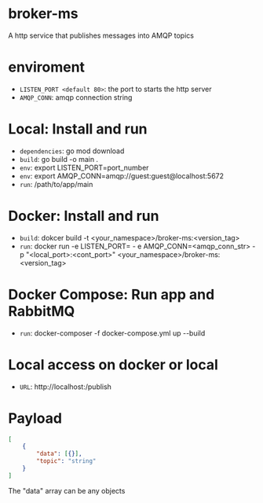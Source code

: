 # broker-ms
A http service that publishes messages into AMQP topics

# enviroment
- `LISTEN_PORT <default 80>`: the port to starts the http server
- `AMQP_CONN`: amqp connection string

# Local: Install and run
- `dependencies`: go mod download
- `build`: go build -o main .
- `env`: export LISTEN_PORT=port_number
- `env`: export AMQP_CONN=amqp://guest:guest@localhost:5672
- `run`: /path/to/app/main

# Docker: Install and run
- `build`: dokcer build -t <your_namespace>/broker-ms:<version_tag>
- `run`: docker run -e LISTEN_PORT=<port> - e AMQP_CONN=<amqp_conn_str> -p "<local_port>:<cont_port>" <your_namespace>/broker-ms:<version_tag>

# Docker Compose: Run app and RabbitMQ
- `run`: docker-composer -f docker-compose.yml up --build

# Local access on docker or local
- `URL`: http://localhost:<port>/publish

# Payload
```json
[
	{
		"data": [{}],
	    "topic": "string"
    }
]
```
The "data" array can be any objects
